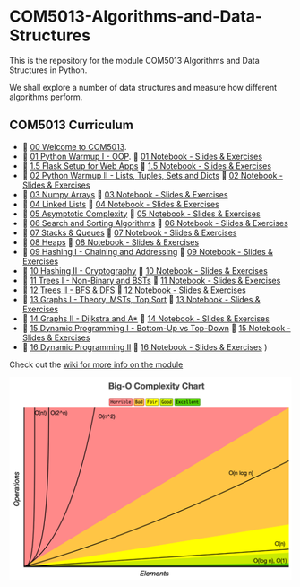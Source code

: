 # COM5013-Algorithms-and-Data-Structures
This is the repository for the module COM5013 Algorithms and Data Structures in Python.

We shall explore a number of data structures and measure how different algorithms perform.
 
## COM5013 Curriculum 
* 🎥 [00 Welcome to COM5013](https://youtu.be/g0u1S87g4_w).  
* 🎥 [01 Python Warmup I - OOP](https://youtu.be/Kl7fp7k4jPE?si=twyQjh9m-sXXNRuG). 📝 [01 Notebook - Slides & Exercises](https://github.com/NicholasDay1992/COM5013-Algorithms-and-Data-Structures/blob/main/01%20Python%20Warmup/01%20Python%20Basics%20to%20OOP.ipynb)   
* 🎥 [1.5 Flask Setup for Web Apps](https://youtu.be/JWb-m8rSND0) 📝 [1.5 Notebook - Slides & Exercises](https://github.com/NicholasDay1992/COM5013-Algorithms-and-Data-Structures/blob/main/01%20Python%20Warmup/01%20Python%20Flask.ipynb)  
* 🎥 [02 Python Warmup II - Lists, Tuples, Sets and Dicts](https://youtu.be/S716xMF15Ec) 📝 [02 Notebook - Slides & Exercises](https://github.com/NicholasDay1992/COM5013-Algorithms-and-Data-Structures/blob/main/02%20Python%20Lists%2C%20Tuples%2C%20Sets%2C%20Dicts/02%20Python%20Data%20Structures.ipynb) 
* 🎥 [03 Numpy Arrays](https://youtu.be/bSMg7RFFrGA) 📝 [03 Notebook - Slides & Exercises](https://github.com/NicholasDay1992/COM5013-Algorithms-and-Data-Structures/blob/main/03%20Numpy%20Arrays/03%20Python%20Numpy.ipynb)  
* 🎥 [04 Linked Lists](https://youtu.be/w0oxcxj770o) 📝 [04 Notebook - Slides & Exercises](https://github.com/NicholasDay1992/COM5013-Algorithms-and-Data-Structures/blob/main/04%20Nodes%20and%20Linked%20Lists/04%20Python%20Linked%20Lists.ipynb)
* 🎥 [05 Asymptotic Complexity](https://youtu.be/rtUw8I6_Nvc) 📝 [05 Notebook - Slides & Exercises](https://github.com/NicholasDay1992/COM5013-Algorithms-and-Data-Structures/blob/main/05%20Big%20O%20Notation/05%20Asymptotic%20Notation.ipynb) 
* 🎥 [06 Search and Sorting Algorithms](https://youtu.be/EDlga-vpp4I) 📝 [06 Notebook - Slides & Exercises](https://github.com/NicholasDay1992/COM5013-Algorithms-and-Data-Structures/blob/main/06%20Sort%20and%20Search/06%20Search%20and%20Sort%20Algorithms.ipynb)
* 🎥 [07 Stacks & Queues](https://youtu.be/XjsJQgED23w) 📝 [07 Notebook - Slides & Exercises](https://github.com/NicholasDay1992/COM5013-Algorithms-and-Data-Structures/blob/main/07%20Stacks%20and%20Queues/07%20Stacks%20and%20Queues.ipynb)
* 🎥 [08 Heaps](https://youtu.be/ACNCyCbc3dc) 📝 [08 Notebook - Slides & Exercises](https://github.com/NicholasDay1992/COM5013-Algorithms-and-Data-Structures/blob/main/08%20Heaps/08%20Heaps.ipynb)
* 🎥 [09 Hashing I - Chaining and Addressing](https://youtu.be/biqWDKFONlY?si=EtGMLuLtYFzZDq5Z)  📝 [09 Notebook - Slides & Exercises](https://github.com/NicholasDay1992/COM5013-Algorithms-and-Data-Structures/blob/main/09%20Hashing%20and%20Collisions/09%20Hashing%20and%20Collisions.ipynb)
* 🎥 [10 Hashing II - Cryptography](https://youtu.be/foYsAZMCsQo) 📝 [10 Notebook - Slides & Exercises](https://github.com/NicholasDay1992/COM5013-Algorithms-and-Data-Structures/blob/main/10%20Cryptographic%20Hashing/10%20Cryptographic%20Hashing.ipynb)
* 🎥 [11 Trees I - Non-Binary and BSTs](https://www.youtube.com/watch?v=GuZ3DWEmefM)  📝 [11 Notebook - Slides & Exercises](https://github.com/NicholasDay1992/COM5013-Algorithms-and-Data-Structures/blob/main/11%20Trees%20and%20BSTs/11%20Trees.ipynb)
* 🎥 [12 Trees II - BFS & DFS](https://youtu.be/1CDQwNkzY_8)  📝 [12 Notebook - Slides & Exercises](https://github.com/NicholasDay1992/COM5013-Algorithms-and-Data-Structures/blob/main/12%20Tree%20DFS%20and%20BFS/12%20DFS_BFS.ipynb) 
* 🎥 [13 Graphs I - Theory, MSTs, Top Sort](https://youtu.be/ZLGuOnAgvJw?si=G_cBnPGyZ9aytAjC) 📝 [13 Notebook - Slides & Exercises](https://github.com/NicholasDay1992/COM5013-Algorithms-and-Data-Structures/blob/main/13%20Graph%20Theory/13%20Graphs.ipynb) 
* 🎥 [14 Graphs II - Dijkstra and A*](https://youtu.be/lkkvVBw2agc) 📝 [14 Notebook - Slides & Exercises](https://github.com/NicholasDay1992/COM5013-Algorithms-and-Data-Structures/blob/main/14%20Graph%20Path%20Finding/14%20Path%20Finding.ipynb)
* 🎥 [15 Dynamic Programming I - Bottom-Up vs Top-Down]() 📝 [15 Notebook - Slides & Exercises](https://github.com/NicholasDay1992/COM5013-Algorithms-and-Data-Structures/blob/main/15%20Dynamic%20Programming%20I/15%20Dynamic%20Programming%20I.ipynb)
* 🎥 [16 Dynamic Programming II]() 📝 [16 Notebook - Slides & Exercises](https://github.com/NicholasDay1992/COM5013-Algorithms-and-Data-Structures/blob/main/16%20Dynamic%20Programming%20II/16%20Dynamic%20Programming%20II.ipynb)    )   

Check out the [wiki for more info on the module](https://github.com/NicholasDay1992/COM5013-Algorithms-and-Data-Structures/wiki/Home/)

![Big O notation](https://github.com/NicholasDay1992/CO536-Algorithms-and-Data-Structures/blob/main/images/Big%20O%20Diagram.jpg)
